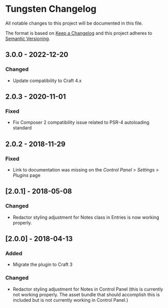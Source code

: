 # Tungsten Changelog

All notable changes to this project will be documented in this file.

The format is based on [Keep a Changelog](http://keepachangelog.com/) and this project adheres to [Semantic Versioning](http://semver.org/).

## 3.0.0 - 2022-12-20
### Changed
- Update compatibility to Craft 4.x

## 2.0.3 - 2020-11-01
### Fixed
- Fix Composer 2 compatibility issue related to PSR-4 autoloading standard

## 2.0.2 - 2018-11-29
### Fixed
- Link to documentation was missing on the _Control Panel > Settings > Plugins_ page

## [2.0.1] - 2018-05-08
### Changed
- Redactor styling adjustment for Notes class in Entries is now working properly.

## [2.0.0] - 2018-04-13
### Added
- Migrate the plugin to Craft 3

### Changed
- Redactor styling adjustment for Notes in Control Panel (this is currently not working properly. The asset bundle that should accomplish this is included but is not currently working in Control Panel.)

